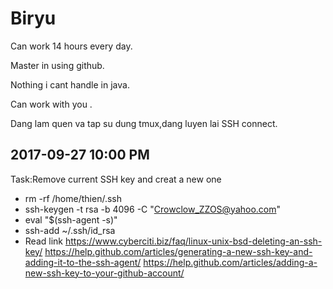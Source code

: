 # Biryu
Can work 14 hours every day.

Master in using github.

Nothing i cant handle in java.

Can work with you .

Dang lam quen va tap su dung tmux,dang luyen lai SSH connect.

## 2017-09-27 10:00 PM

Task:Remove current SSH key and creat a new one
- rm -rf /home/thien/.ssh
- ssh-keygen -t rsa -b 4096 -C "Crowclow_ZZOS@yahoo.com"
- eval "$(ssh-agent -s)"
- ssh-add ~/.ssh/id_rsa
- Read link 
https://www.cyberciti.biz/faq/linux-unix-bsd-deleting-an-ssh-key/
https://help.github.com/articles/generating-a-new-ssh-key-and-adding-it-to-the-ssh-agent/
https://help.github.com/articles/adding-a-new-ssh-key-to-your-github-account/
